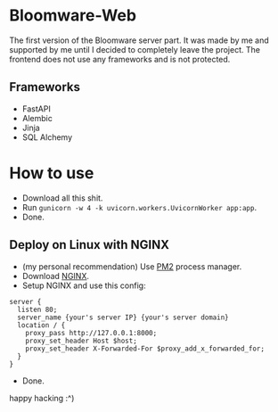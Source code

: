 # Bloomware-Web
The first version of the Bloomware server part. It was made by me and supported by me until I decided to completely leave the project.
The frontend does not use any frameworks and is not protected.

## Frameworks

- FastAPI
- Alembic
- Jinja
- SQL Alchemy

# How to use

- Download all this shit.
- Run ```gunicorn -w 4 -k uvicorn.workers.UvicornWorker app:app```.
- Done.

## Deploy on Linux with NGINX

- (my personal recommendation) Use [PM2](https://pm2.io/) process manager.
- Download [NGINX](https://nginx.org/).
- Setup NGINX and use this config:

```
server {
  listen 80;
  server_name {your's server IP} {your's server domain}
  location / {
    proxy_pass http://127.0.0.1:8000;
    proxy_set_header Host $host;
    proxy_set_header X-Forwarded-For $proxy_add_x_forwarded_for;
  }
}
```
- Done.

happy hacking :^)
